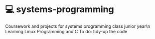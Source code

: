 # :computer: systems-programming
Coursework and projects for systems programming class junior year\n
Learning Linux Programming and C
To do: 
  tidy-up the code
